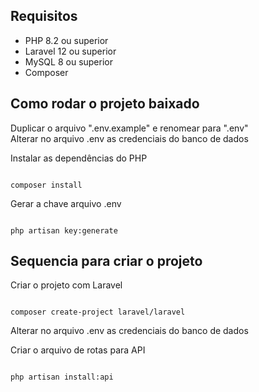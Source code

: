 ## Requisitos

* PHP 8.2 ou superior
* Laravel 12 ou superior
* MySQL 8 ou superior
* Composer

## Como rodar o projeto baixado

Duplicar o arquivo ".env.example" e renomear para ".env" <br>
Alterar no arquivo .env as credenciais do banco de dados <br>

Instalar as dependências do PHP
```

composer install
```

Gerar a chave arquivo .env
```

php artisan key:generate
```


## Sequencia para criar o projeto 
Criar o projeto com Laravel
````

composer create-project laravel/laravel
````

Alterar no arquivo .env as credenciais do banco de dados <br>

Criar o arquivo de rotas para API
````

php artisan install:api